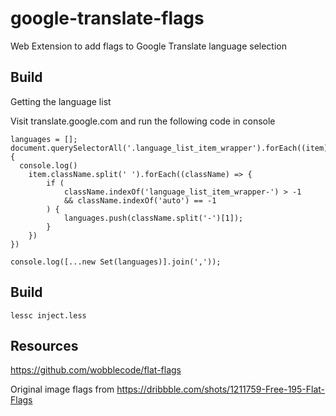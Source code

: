 # google-translate-flags
Web Extension to add flags to Google Translate language selection

## Build

Getting the language list

Visit translate.google.com and run the following code in console

```
languages = [];
document.querySelectorAll('.language_list_item_wrapper').forEach((item)=>{
  console.log()
    item.className.split(' ').forEach((className) => {
        if (
            className.indexOf('language_list_item_wrapper-') > -1
            && className.indexOf('auto') == -1
        ) {
            languages.push(className.split('-')[1]);
        } 
    })
})

console.log([...new Set(languages)].join(','));
```

## Build

```
lessc inject.less
```

## Resources

https://github.com/wobblecode/flat-flags

Original image flags from https://dribbble.com/shots/1211759-Free-195-Flat-Flags